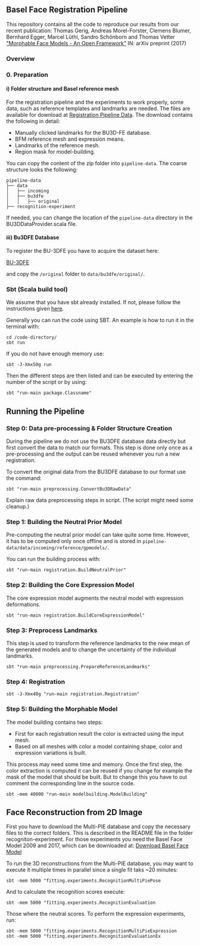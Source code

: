 ## Basel Face Registration Pipeline

This repository contains all the code to reproduce our results from our recent publication:
Thomas Gerig, Andreas Morel-Forster, Clemens Blumer, Bernhard Egger, Marcel Lüthi, Sandro Schönborn and Thomas Vetter 
["Morphable Face Models - An Open Framework"](https://arxiv.org/abs/1709.08398)
IN: arXiv preprint (2017)

### Overview

### 0. Preparation

#### i) Folder structure and Basel reference mesh

For the registration pipeline and the experiments to work properly, some data, such as reference templates and landmarks are needed. The files are available
for download at [Registration Pipeline Data](http://gravis.dmi.unibas.ch/PMM/). The download contains the following in detail:

* Manually clicked landmarks for the BU3D-FE database.
* BFM reference mesh and expression means.
* Landmarks of the reference mesh.
* Region mask for model-building.

You can copy the content of the zip folder into `pipeline-data`. The coarse structure looks the following:

```
pipeline-data
├── data
│   ├── incoming
│   ├── bu3dfe
│   │   ├── original
├── recognition-experiment
```

If needed, you can change the location of the `pipeline-data` directory in the BU3DDataProvider.scala file.

#### iii) Bu3DFE Database

To register the BU-3DFE you have to acquire the dataset here:

[BU-3DFE](http://www.cs.binghamton.edu/~lijun/Research/3DFE/3DFE_Analysis.html)

and copy the `/original` folder to `data/bu3dfe/original/`.

### Sbt (Scala build tool)

We assume that you have sbt already installed. If not, please follow the instructions given
[here](http://www.scala-sbt.org/release/tutorial/Setup.html).

Generally you can run the code using SBT. An example is how to run it in the terminal with:

```
cd /code-directory/
sbt run
```

If you do not have enough memory use:
```
sbt -J-Xmx50g run
```

Then the different steps are then listed and can be executed by entering the number of the script or by using:
```
sbt "run-main package.Classname"
```


## Running the Pipeline

### Step 0: Data pre-processing & Folder Structure Creation

During the pipeline we do not use the BU3DFE database data directly but first convert the data to match our formats.
This step is done only once as a pre-processing and the output can be reused whenever you run a new registration.

To convert the original data from the BU3DFE database to our format use the command:

```
sbt "run-main preprocessing.ConvertBu3DRawData"
```

Explain raw data preprocessing steps in script. (The script might need some cleanup.)

### Step 1: Building the Neutral Prior Model

Pre-computing the neutral prior model can take quite some time.
However, it has to be computed only once offline and is stored in `pipeline-data/data/incoming/reference/gpmodels/`.

You can run the building process with:

```
sbt "run-main registration.BuildNeutralPrior"
```

### Step 2: Building the Core Expression Model

The core expression model augments the neutral model with expression deformations.

```
sbt "run-main registration.BuildCoreExpressionModel"
```

### Step 3: Preprocess Landmarks

This step is used to transform the reference landmarks to the new mean of the generated models and to change the uncertainty
of the individual landmarks.

```
sbt "run-main preprocessing.PrepareReferenceLandmarks"
```

### Step 4: Registration

```
sbt -J-Xmx40g "run-main registration.Registration"
```

### Step 5: Building the Morphable Model

The model building contains two steps:

 - First for each registration result the color is extracted using the input mesh.
 - Based on all meshes with color a model containing shape, color and expression variations is built.

This process may need some time and memory. Once the first step, the color extraction is computed it
can be reused if you change for example the mask of the model that should be built. But to change this
you have to out comment the corresponding line in the source code.

```
sbt -mem 40000 "run-main modelbuilding.ModelBuilding"
```
## Face Reconstruction from 2D Image

First you have to download the Multi-PIE database and copy the necessary files to the correct folders. 
This is described in the README file in the folder recogniton-experiment. 
For those experiments you need the Basel Face Model 2009 and 2017, which can be downloaded at:
[Download Basel Face Model](http://gravis.dmi.unibas.ch/PMM/)

To run the 3D reconstructions from the Multi-PIE database, you may want to execute it multiple times in parallel
since a single fit taks ~20 minutes:
```
sbt -mem 5000 "fitting.experiments.RecognitionMultiPiePose
```
And to calculate the recognition scores execute:
```
sbt -mem 5000 "fitting.experiments.RecognitionEvaluation
```
Those where the neutral scores. To perform the expression experiments, run:
```
sbt -mem 5000 "fitting.experiments.RecognitionMultiPieExpression
sbt -mem 5000 "fitting.experiments.RecognitionEvaluationEx
```



